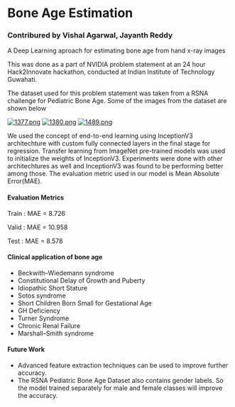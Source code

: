 # Bone Age Estimation
### Contribured by Vishal Agarwal, Jayanth Reddy

A Deep Learning aproach for estimating bone age from hand x-ray images

This was done as a part of NVIDIA problem statement at an 24 hour Hack2Innovate hackathon, conducted at Indian Institute of Technology Guwahati.

The dataset used for this problem statement was taken from a RSNA challenge for Pediatric Bone Age. Some of the images from the dataset are shown below

[![1377.png](https://s19.postimg.org/4kjq1330j/1377.png)](https://postimg.org/image/6ccovzmdb/)       [![1380.png](https://s19.postimg.org/kk2dknm7n/1380.png)](https://postimg.org/image/jujl8alnz/)         [![1489.png](https://s19.postimg.org/gaxnihydv/1489.png)](https://postimg.org/image/8uydwpaof/)

We used the concept of end-to-end learning using InceptionV3 architechture with custom fully connected layers in the final stage for regression. Transfer learning from ImageNet pre-trained models was used to initialize the weights of InceptionV3. Experiments were done with other architechtures as well and InceptionV3 was found to be performing better among those.
The evaluation metric used in our model is Mean Absolute Error(MAE).

#### Evaluation Metrics

Train : MAE = 8.726

Valid : MAE = 10.958

Test  : MAE = 8.578

#### Clinical application of bone age
- Beckwith–Wiedemann syndrome
- Constitutional Delay of Growth and Puberty
- Idiopathic Short Stature
- Sotos syndrome
- Short Children Born Small for Gestational Age
- GH Deficiency
- Turner Syndrome
- Chronic Renal Failure
- Marshall–Smith syndrome

#### Future Work
- Advanced feature extraction techniques can be used to improve further accuracy.
- The RSNA Pediatric Bone Age Dataset also contains gender labels. So the model trained separately for male and female classes will improve the accuracy.
